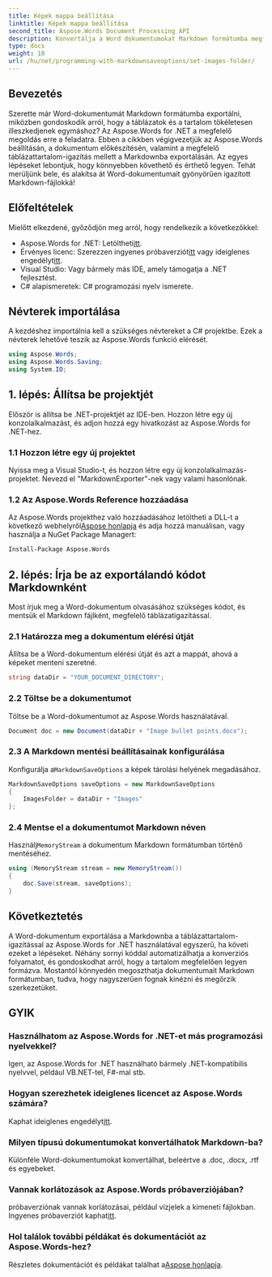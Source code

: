 ```yaml
---
title: Képek mappa beállítása
linktitle: Képek mappa beállítása
second_title: Aspose.Words Document Processing API
description: Konvertálja a Word dokumentumokat Markdown formátumba megfelelő táblázatigazítással az Aspose.Words for .NET segítségével. Kövesse részletes útmutatónkat a tökéletes eredmény érdekében.
type: docs
weight: 10
url: /hu/net/programming-with-markdownsaveoptions/set-images-folder/
---
```

## Bevezetés

Szerette már Word-dokumentumát Markdown formátumba exportálni, miközben gondoskodik arról, hogy a táblázatok és a tartalom tökéletesen illeszkedjenek egymáshoz? Az Aspose.Words for .NET a megfelelő megoldás erre a feladatra. Ebben a cikkben végigvezetjük az Aspose.Words beállításán, a dokumentum előkészítésén, valamint a megfelelő táblázattartalom-igazítás mellett a Markdownba exportálásán. Az egyes lépéseket lebontjuk, hogy könnyebben követhető és érthető legyen. Tehát merüljünk bele, és alakítsa át Word-dokumentumait gyönyörűen igazított Markdown-fájlokká!

## Előfeltételek

Mielőtt elkezdené, győződjön meg arról, hogy rendelkezik a következőkkel:

-  Aspose.Words for .NET: Letöltheti[itt](https://releases.aspose.com/words/net/).
-  Érvényes licenc: Szerezzen ingyenes próbaverziót[itt](https://releases.aspose.com/) vagy ideiglenes engedélyt[itt](https://purchase.aspose.com/temporary-license/).
- Visual Studio: Vagy bármely más IDE, amely támogatja a .NET fejlesztést.
- C# alapismeretek: C# programozási nyelv ismerete.

## Névterek importálása

A kezdéshez importálnia kell a szükséges névtereket a C# projektbe. Ezek a névterek lehetővé teszik az Aspose.Words funkció elérését.

```csharp
using Aspose.Words;
using Aspose.Words.Saving;
using System.IO;
```

## 1. lépés: Állítsa be projektjét

Először is állítsa be .NET-projektjét az IDE-ben. Hozzon létre egy új konzolalkalmazást, és adjon hozzá egy hivatkozást az Aspose.Words for .NET-hez.

### 1.1 Hozzon létre egy új projektet

Nyissa meg a Visual Studio-t, és hozzon létre egy új konzolalkalmazás-projektet. Nevezd el "MarkdownExporter"-nek vagy valami hasonlónak.

### 1.2 Az Aspose.Words Reference hozzáadása

 Az Aspose.Words projekthez való hozzáadásához letöltheti a DLL-t a következő webhelyről[Aspose honlapja](https://releases.aspose.com/words/net/) és adja hozzá manuálisan, vagy használja a NuGet Package Managert:

```bash
Install-Package Aspose.Words
```

## 2. lépés: Írja be az exportálandó kódot Markdownként

Most írjuk meg a Word-dokumentum olvasásához szükséges kódot, és mentsük el Markdown fájlként, megfelelő táblázatigazítással.

### 2.1 Határozza meg a dokumentum elérési útját

Állítsa be a Word-dokumentum elérési útját és azt a mappát, ahová a képeket menteni szeretné.

```csharp
string dataDir = "YOUR_DOCUMENT_DIRECTORY";
```

### 2.2 Töltse be a dokumentumot

Töltse be a Word-dokumentumot az Aspose.Words használatával.

```csharp
Document doc = new Document(dataDir + "Image bullet points.docx");
```

### 2.3 A Markdown mentési beállításainak konfigurálása

 Konfigurálja a`MarkdownSaveOptions` a képek tárolási helyének megadásához.

```csharp
MarkdownSaveOptions saveOptions = new MarkdownSaveOptions
{
    ImagesFolder = dataDir + "Images"
};
```

### 2.4 Mentse el a dokumentumot Markdown néven

 Használj`MemoryStream` a dokumentum Markdown formátumban történő mentéséhez.

```csharp
using (MemoryStream stream = new MemoryStream())
{
    doc.Save(stream, saveOptions);
}
```

## Következtetés

A Word-dokumentum exportálása a Markdownba a táblázattartalom-igazítással az Aspose.Words for .NET használatával egyszerű, ha követi ezeket a lépéseket. Néhány sornyi kóddal automatizálhatja a konverziós folyamatot, és gondoskodhat arról, hogy a tartalom megfelelően legyen formázva. Mostantól könnyedén megoszthatja dokumentumait Markdown formátumban, tudva, hogy nagyszerűen fognak kinézni és megőrzik szerkezetüket.

## GYIK

### Használhatom az Aspose.Words for .NET-et más programozási nyelvekkel?

Igen, az Aspose.Words for .NET használható bármely .NET-kompatibilis nyelvvel, például VB.NET-tel, F#-mal stb.

### Hogyan szerezhetek ideiglenes licencet az Aspose.Words számára?

 Kaphat ideiglenes engedélyt[itt](https://purchase.aspose.com/temporary-license/).

### Milyen típusú dokumentumokat konvertálhatok Markdown-ba?

Különféle Word-dokumentumokat konvertálhat, beleértve a .doc, .docx, .rtf és egyebeket.

### Vannak korlátozások az Aspose.Words próbaverziójában?

 próbaverziónak vannak korlátozásai, például vízjelek a kimeneti fájlokban. Ingyenes próbaverziót kaphat[itt](https://releases.aspose.com/).

### Hol találok további példákat és dokumentációt az Aspose.Words-hez?

 Részletes dokumentációt és példákat találhat a[Aspose honlapja](https://reference.aspose.com/words/net/).
